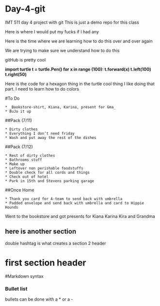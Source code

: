# Day-4-git
IMT 511 day 4 project with git
This is just a demo repo for this class


Here is where I would put my fucks if I had any

Here is the time where we are learning how to do this over and over again


We are trying to make sure we understand how to do this

gitHub is pretty cool


**import turtle
t = turtle.Pen()
for x in range (100):
    t.forward(x)
    t.left(100)
    t.right(50)**
    
Here is the code for a hexagon thing in the turtle cool thing
I like doing that part. I need to learn how to do colors


#To Do

    * _Bookstore-shirt, Kiana, Karina, present for Gma_
    * BuJo it up
    
##Pack (7/11)

    * Dirty clothes
    * Everything I don’t need friday
    * Wash and put away the rest of the dishes

##Pack (7/12)


    * Rest of dirty clothes
    * Bathrooms stuff
    * Make up
    * Leftover non perishable foodstuffs
    * Double check for all cords and things
    * Check out of hotel
    * Park in 15th and Stevens parking garage
    
##Once Home
    
    * Thank you card for A-team to send back with umbrella
    * Padded envelope and send back with umbrella and card to Hippie Hounds
    
Went to the bookstore and got presents for Kiana Karina Kira and Grandma

## here is another section 

double hashtag is what creates a section 2 header

# first section header


#Markdown syntax
### Bullet list
bullets can be done with a * or a -



